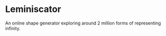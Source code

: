 # Leminiscator
An online shape generator exploring around 2 million forms of representing infinity.
